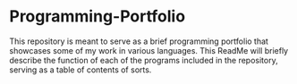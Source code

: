 # Programming-Portfolio
This repository is meant to serve as a brief programming portfolio that showcases some of my work in various languages. This ReadMe will briefly describe the function of each of the programs included in the repository, serving as a table of contents of sorts.
